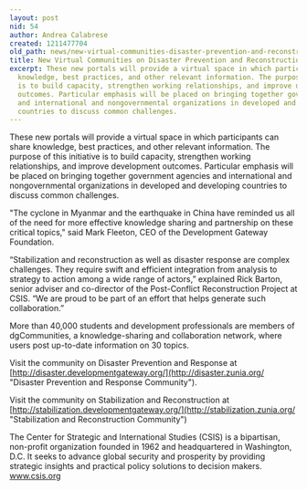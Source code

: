 ```yaml
---
layout: post
nid: 54
author: Andrea Calabrese
created: 1211477704
old_path: news/new-virtual-communities-disaster-prevention-and-reconstruction
title: New Virtual Communities on Disaster Prevention and Reconstruction
excerpt: These new portals will provide a virtual space in which participants can share
  knowledge, best practices, and other relevant information. The purpose of this initiative
  is to build capacity, strengthen working relationships, and improve development
  outcomes. Particular emphasis will be placed on bringing together government agencies
  and international and nongovernmental organizations in developed and developing
  countries to discuss common challenges.
---
```


These new portals will provide a virtual space in which participants can share knowledge, best practices, and other relevant information. The purpose of this initiative is to build capacity, strengthen working relationships, and improve development outcomes. Particular emphasis will be placed on bringing together government agencies and international and nongovernmental organizations in developed and developing countries to discuss common challenges.

"The cyclone in Myanmar and the earthquake in China have reminded us all of the need for more effective knowledge sharing and partnership on these critical topics," said Mark Fleeton, CEO of the Development Gateway Foundation.

“Stabilization and reconstruction as well as disaster response are complex challenges. They require swift and efficient integration from analysis to strategy to action among a wide range of actors,” explained Rick Barton, senior adviser and co-director of the Post-Conflict Reconstruction Project at CSIS. “We are proud to be part of an effort that helps generate such collaboration.”

More than 40,000 students and development professionals are members of dgCommunities, a knowledge-sharing and collaboration network, where users post up-to-date information on 30 topics.

Visit the community on Disaster Prevention and Response at [http://disaster.developmentgateway.org/](http://disaster.zunia.org/ "Disaster Prevention and Response Community").

Visit the community on Stabilization and Reconstruction at [http://stabilization.developmentgateway.org/](http://stabilization.zunia.org/ "Stabilization and Reconstruction Community")

The Center for Strategic and International Studies (CSIS) is a bipartisan, non-profit organization founded in 1962 and headquartered in Washington, D.C. It seeks to advance global security and prosperity by providing strategic insights and practical policy solutions to decision makers. www.csis.org
